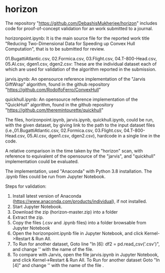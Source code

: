 # horizon
The repository "https://github.com/DebashisMukherjee/horizon"
includes code for proof-of-concept validation for an work submitted to a journal.


horizonpoint.ipynb: It is the main source file for the reported work title "Reducing Two-Dimensional Data for Speeding up Convex Hull Computation", that is to be submitted for review.

01.BugattiAtlantic.csv, 02.Formica.csv, 03.Flight.csv, 04.T-800-Head.csv, 05.Al.csv, dgen1.csv, dgen2.csv: These are the individual dataset each of which are used for validation of the algorithm reported in the submission.

jarvis.ipynb: An opensource reference implementation of the "Jarvis GiftWrap" algorithm, found in the github repository "https://github.com/RodolfoFerro/ConvexHull"

quickhull.ipynb: An opensource reference implementation of the "QuickHull" algorithm, found in the github repository "https://github.com/theremintourette/quickhull"

  
The files, horizonpoint.ipynb, jarvis.ipynb, quickhull.ipynb, could be run, with the given dataset, by giving link to the path to the input dataset files (i.e.,01.BugattiAtlantic.csv, 02.Formica.csv, 03.Flight.csv, 04.T-800-Head.csv, 05.Al.csv, dgen1.csv, dgen2.csv), hardcode in a single line in the code.

A relative comparison in the time taken by the "horizon" scan, with reference to equivalent of the opensource of the "jarvis", and "quickhull" implementation could be evaluated.

The implementation, used "Anaconda" with Python 3.8 installation. The .ipynb files could be run from Jupyter Notebook.

Steps for validation:
1) Install latest version of Anaconda (https://www.anaconda.com/products/individual), if not installed.
2) Start Jupyter Notebook.
3) Download the zip (horizon-master.zip) into a folder
4) Extract the zip.
5) Copy the files (.csv and .ipynb files) into a folder browsable from Jupyter Notebook 
6) Open the horizonpoint.ipynb file in Jupyter Notebook, and click Kernel->Restart & Run All.
7) To Run for another dataset, Goto line "In [6]: df2 = pd.read_csv('<File>.csv')", and change '<File>' with the name of the file.
8) To compare with Jarvis, open the file jarvis.ipynb in Jupyter Notebook, and click Kernel->Restart & Run All. To Run for another dataset Goto "In [4]" and change '<File>' with the name of the file .
 
